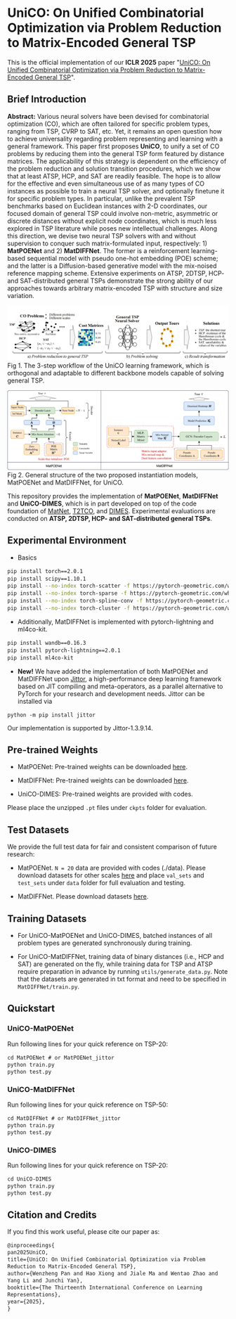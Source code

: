 # UniCO: On Unified Combinatorial Optimization via Problem Reduction to Matrix-Encoded General TSP

This is the official implementation of our **ICLR 2025** paper "[UniCO: On Unified Combinatorial Optimization via Problem Reduction to Matrix-Encoded General TSP](https://openreview.net/forum?id=yEwakMNIex)".

## Brief Introduction
**Abstract:** Various neural solvers have been devised for combinatorial optimization (CO), which are often tailored for specific problem types, ranging from TSP, CVRP to SAT, etc. Yet, it remains an open question how to achieve universality regarding problem representing and learning with a general framework. This paper first proposes **UniCO**, to unify a set of CO problems by reducing them into the general TSP form featured by distance matrices. The applicability of this strategy is dependent on the efficiency of the problem reduction and solution transition procedures, which we show that at least ATSP, HCP, and SAT are readily feasible. The hope is to allow for the effective and even simultaneous use of as many types of CO instances as possible to train a neural TSP solver, and optionally finetune it for specific problem types. In particular, unlike the prevalent TSP benchmarks based on Euclidean instances with 2-D coordinates, our focused domain of general TSP could involve non-metric, asymmetric or discrete distances without explicit node coordinates, which is much less explored in TSP literature while poses new intellectual challenges. Along this direction, we devise two neural TSP solvers with and without supervision to conquer such matrix-formulated input, respectively: 1) **MatPOENet** and 2) **MatDIFFNet**. The former is a reinforcement learning-based sequential model with pseudo one-hot embedding (POE) scheme; and the latter is a Diffusion-based generative model with the mix-noised reference mapping scheme. Extensive experiments on ATSP, 2DTSP, HCP- and SAT-distributed general TSPs demonstrate the strong ability of our approaches towards arbitrary matrix-encoded TSP with structure and size variation.


![fig1](./imgs/pics-framework.png)
Fig 1. The 3-step workflow of the UniCO learning framework, which is orthogonal and adaptable to different backbone models capable of solving general TSP.

![fig2](imgs/pics-model-structure.png)
Fig 2. General structure of the two proposed instantiation models, MatPOENet and MatDIFFNet, for UniCO.


This repository provides the implementation of **MatPOENet**, **MatDIFFNet** and **UniCO-DIMES**, which is in part developed on top of the code foundation of [MatNet](https://github.com/yd-kwon/MatNet), [T2TCO](https://github.com/Thinklab-SJTU/Fast-T2T), and [DIMES](https://github.com/DIMESTeam/DIMES). Experimental evaluations are conducted on **ATSP, 2DTSP, HCP- and SAT-distributed general TSPs**.

## Experimental Environment

- Basics
```bash
pip install torch==2.0.1
pip install scipy==1.10.1
pip install --no-index torch-scatter -f https://pytorch-geometric.com/whl/torch-2.0.1+cu117.html
pip install --no-index torch-sparse -f https://pytorch-geometric.com/whl/torch-2.0.1+cu117.html
pip install --no-index torch-spline-conv -f https://pytorch-geometric.com/whl/torch-2.0.1+cu117.html
pip install --no-index torch-cluster -f https://pytorch-geometric.com/whl/torch-2.0.1+cu117.html
```
- Additionally, MatDIFFNet is implemented with pytorch-lightning and ml4co-kit.
```bash
pip install wandb==0.16.3
pip install pytorch-lightning==2.0.1
pip install ml4co-kit
```
- **New!** We have added the implementation of both MatPOENet and MatDIFFNet upon [Jittor](https://cg.cs.tsinghua.edu.cn/jittor/), a high-performance deep learning framework based on JIT compiling and meta-operators, as a parallel alternative to PyTorch for your research and development needs. Jittor can be installed via
```
python -m pip install jittor
```
Our implementation is supported by Jittor-1.3.9.14.

## Pre-trained Weights
- MatPOENet: Pre-trained weights can be downloaded [here](https://drive.google.com/file/d/16mDY9HVzDdyFnqrL6YnrQ2lS8twscD_o/view?usp=sharing).

- MatDIFFNet: Pre-trained weights can be downloaded [here](https://drive.google.com/drive/folders/1YHzcji4rqL2hxMpZWpZcmp7KKvv8ukJT?usp=sharing).

- UniCO-DIMES: Pre-trained weights are provided with codes. 

Please place the unzipped `.pt` files under `ckpts` folder for evaluation. 

## Test Datasets
We provide the full test data for fair and consistent comparison of future research:
- MatPOENet. `N = 20` data are provided with codes (./data). Please download datasets for other scales [here](https://drive.google.com/file/d/17LINJtArttm8ba6VEQ4XdfGjuz-ZMl3I/view?usp=sharing) and place `val_sets` and `test_sets` under `data` folder for full evaluation and testing. 

- MatDIFFNet. Please download datasets [here](https://drive.google.com/drive/folders/1HI-0GR9rh9HLFM7ouf8Jpn4WAY1CuDf4?usp=sharing).

## Training Datasets
- For UniCO-MatPOENet and UniCO-DIMES, batched instances of all problem types are generated synchronously during training. 

- For UniCO-MatDIFFNet, training data of binary distances (i.e., HCP and SAT) are generated on the fly, while training data for TSP and ATSP require preparation in advance by running `utils/generate_data.py`. Note that the datasets are generated in txt format and need to be specified in `MatDIFFNet/train.py`.

## Quickstart 
### UniCO-MatPOENet
Run following lines for your quick reference on TSP-20:
```
cd MatPOENet # or MatPOENet_jittor
python train.py
python test.py
```

### UniCO-MatDIFFNet
Run following lines for your quick reference on TSP-50:
```
cd MatDIFFNet # or MatDIFFNet_jittor
python train.py
python test.py
```

### UniCO-DIMES
Run following lines for your quick reference on TSP-20:
```
cd UniCO-DIMES
python train.py
python test.py
```

## Citation and Credits
If you find this work useful, please cite our paper as:
```
@inproceedings{
pan2025UniCO,
title={UniCO: On Unified Combinatorial Optimization via Problem Reduction to Matrix-Encoded General TSP},
author={Wenzheng Pan and Hao Xiong and Jiale Ma and Wentao Zhao and Yang Li and Junchi Yan},
booktitle={The Thirteenth International Conference on Learning Representations},
year={2025},
}
```
